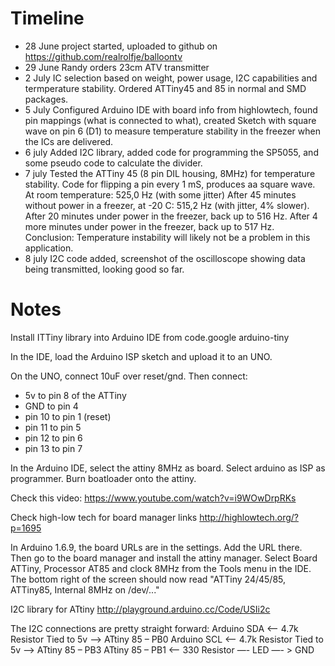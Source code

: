 # Timeline
- 28 June project started, uploaded to github on https://github.com/realrolfje/balloontv
- 29 June Randy orders 23cm ATV transmitter
- 2 July IC selection based on weight, power usage, I2C capabilities and termperature
  stability. Ordered ATTiny45 and 85 in normal and SMD packages.
- 5 July Configured Arduino IDE with board info from highlowtech, found pin mappings
  (what is connected to what), created Sketch with square wave on pin 6 (D1) to measure
  temperature stability in the freezer when the ICs are delivered.
- 6 july Added I2C library, added code for programming the SP5055, and some pseudo
  code to calculate the divider.
- 7 july Tested the ATTiny 45 (8 pin DIL housing, 8MHz) for temperature stability. Code
  for flipping a pin every 1 mS, produces aa square wave.
  At room temperature: 525,0 Hz (with some jitter)
  After 45 minutes without power in a freezer, at -20 C: 515,2 Hz (with jitter, 4% slower).
  After 20 minutes under power in the freezer, back up to 516 Hz.
  After 4 more minutes under power in the freezer, back up to 517 Hz.
  Conclusion: Temperature instability will likely not be a problem in this application.
- 8 july I2C code added, screenshot of the oscilloscope showing data being transmitted,
  looking good so far.

# Notes

Install ITTiny library into Arduino IDE from 
code.google arduino-tiny

In the IDE, load the  Arduino ISP sketch and upload it to an UNO.

On the UNO, connect 10uF over reset/gnd. Then connect:
- 5v to pin 8 of the ATTiny
- GND to pin 4
- pin 10 to pin 1 (reset)
- pin 11 to pin 5
- pin 12 to pin 6
- pin 13 to pin 7

In the Arduino IDE, select the attiny 8MHz as board.
Select arduino as ISP as programmer.
Burn boatloader onto the attiny.

Check this video:
https://www.youtube.com/watch?v=i9WOwDrpRKs

Check high-low tech for board manager links
http://highlowtech.org/?p=1695

In Arduino 1.6.9, the board URLs are in the settings. Add the URL there. Then go to the board manager and install the attiny manager. Select Board ATTiny, Processor AT85 and clock 8MHz from the Tools menu in the IDE. The bottom right of the screen should now read "ATTiny 24/45/85, ATTiny85, Internal 8MHz on /dev/..."

I2C library for ATtiny
http://playground.arduino.cc/Code/USIi2c

The I2C connections are pretty straight forward:
    Arduino SDA <— 4.7k Resistor Tied to 5v —-> ATtiny 85 – PB0
    Arduino SCL <— 4.7k Resistor Tied to 5v —-> ATtiny 85 – PB3
    ATtiny 85 – PB1 <— 330 Resistor —- LED —- > GND
